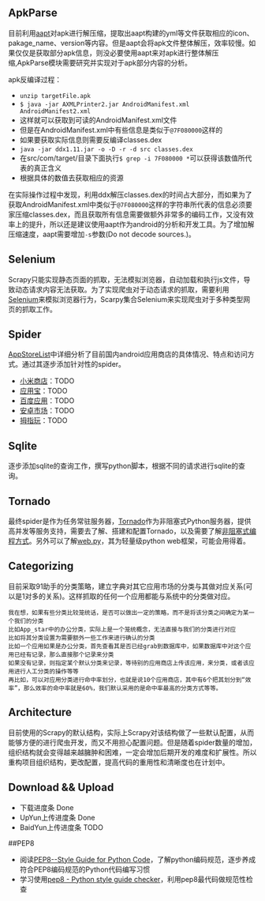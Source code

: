 ## ApkParse
目前利用[aapt]对apk进行解压缩，提取出aapt构建的yml等文件获取相应的icon、pakage_name、version等内容。但是aapt会将apk文件整体解压，效率较慢。如果仅仅是获取部分apk信息，则没必要使用aapt来对apk进行整体解压缩,ApkParse模块需要研究并实现对于apk部分内容的分析。

apk反编译过程：

*	`unzip targetFile.apk`
*	`$ java -jar AXMLPrinter2.jar AndroidManifest.xml AndroidManifest2.xml`
*	这样就可以获取到可读的AndroidManifest.xml文件
*	但是在AndroidManifest.xml中有些信息是类似于`@7F080000`这样的
*	如果要获取实际信息则需要反编译classes.dex
*	`java -jar ddx1.11.jar -o -D -r -d src classes.dex`
*	在src/com/target/目录下面执行`$ grep -i 7F080000 *`可以获得该数值所代表的真正含义
*	根据具体的数值去获取相应的资源

在实际操作过程中发现，利用ddx解压classes.dex的时间占大部分，而如果为了获取AndroidManifest.xml中类似于`@7F080000`这样的字符串所代表的信息必须要家压缩classes.dex，而且获取所有信息需要做额外非常多的编码工作，又没有效率上的提升，所以还是建议使用aapt作为android的分析和开发工具。为了增加解压缩速度，aapt需要增加`-s`参数(Do not decode sources.)。


## Selenium
Scrapy只能实现静态页面的抓取，无法模拟浏览器，自动加载和执行js文件，导致动态请求内容无法获取。为了实现爬虫对于动态请求的抓取，需要利用[Selenium]来模拟浏览器行为，Scarpy集合Selenium来实现爬虫对于多种类型网页的抓取工作。
## Spider
[AppStoreList]中详细分析了目前国内android应用商店的具体情况、特点和访问方式。通过其逐步添加针对性的spider。

*   [小米商店]：TODO
*   [应用宝]：TODO
*   [百度应用]：TODO
*   [安卓市场]：TODO
*   [拇指玩]：TODO

## Sqlite
逐步添加sqlite的查询工作，撰写python脚本，根据不同的请求进行sqlite的查询。
## Tornado
最终spider是作为任务常驻服务器，[Tornado]作为非阻塞式Python服务器，提供高并发等服务支持，需要去了解、搭建和配置Tornado，以及需要了解[非阻塞式编程方式]。另外可以了解[web.py]，其为轻量级python web框架，可能会用得着。
## Categorizing
目前采取91助手的分类策略，建立字典对其它应用市场的分类与其做对应关系(可以是1对多的关系)。这样抓取的任何一个应用都能与系统中的分类做对应。

    我在想，如果有些分类比较笼统话，是否可以做出一定的策略，而不是将该分类之间确定为某一个我们的分类
    比如App_star中的办公分类，实际上是一个笼统概念，无法直接与我们的分类进行对应
    比如将其分类设置为需要额外一些工作来进行确认的分类
    比如一个应用如果是办公分类，首先查看其是否已经grab到数据库中，如果数据库中对这个应用已经有记录，那么直接那个记录来分类
    如果没有记录，则指定某个默认分类来记录，等待别的应用商店上传该应用，来分类，或者该应用进行人工分类的操作等等
    再比如，可以对应用分类进行命中率划分，也就是说10个应用商店，其中有6个把其划分到“效率”，那么效率的命中率就是60%，我们默认采用的是命中率最高的分类方式等等。

## Architecture
目前使用的Scrapy的默认结构，实际上Scrapy对该结构做了一些默认配置，从而能够方便的进行爬虫开发，而又不用担心配置问题。但是随着spider数量的增加，组织结构就会变得越来越臃肿和困难，一定会增加后期开发的难度和扩展性。所以重构项目组织结构，更改配置，提高代码的重用性和清晰度也在计划中。
## Download && Upload

*   下载进度条          Done
*   UpYun上传进度条     Done
*   BaidYun上传进度条   TODO

##PEP8

*	阅读[PEP8--Style Guide for Python Code]，了解python编码规范，逐步养成符合PEP8编码规范的Python代码编写习惯
*	学习使用[pep8 - Python style guide checker]，利用pep8最代码做规范性检查


[aapt]:https://code.google.com/p/android-apktool/
[Selenium]:http://www.seleniumhq.org/
[非阻塞式编程方式]:http://cnodejs.org/topic/4f50dd9798766f5a610b808a
[Tornado]:http://www.tornadoweb.org/en/stable/
[AppStoreList]:https://github.com/wh1100717/PolySpider/blob/master/APP_STORE_LIST.md
[web.py]:http://webpy.org/

[小米商店]:http://app.xiaomi.com/
[天翼空间]:http://www.189store.com/soft.html
[移动应用商店]:http://mm.10086.cn/
[沃商店]:http://store.wo.com.cn/
[应用宝]:http://android.myapp.com/
[91助手]:http://apk.91.com/
[百度应用]:http://as.baidu.com/
[机锋市场]:http://apk.gfan.com/
[360手机助手]:http://zhushou.360.cn/
[智汇云应用市场]:http://app.vmall.com/
[木蚂蚁应用市场]:http://www.mumayi.com/
[安卓市场]:http://apk.hiapk.com/
[拇指玩]:http://www.muzhiwan.com/
[Google Play]:https://play.google.com/store

[PEP8--Style Guide for Python Code]:http://www.python.org/dev/peps/pep-0008/
[pep8 - Python style guide checker]:https://pypi.python.org/pypi/pep8
